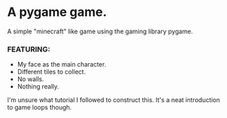 # A pygame game.
A simple "minecraft" like game using the gaming library pygame.

### FEATURING:

- My face as the main character.
- Different tiles to collect.
- No walls.
- Nothing really.

I'm unsure what tutorial I followed to construct this. It's a neat introduction to game loops though.
